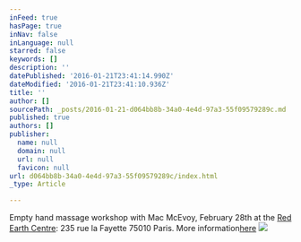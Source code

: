 ```yaml
---
inFeed: true
hasPage: true
inNav: false
inLanguage: null
starred: false
keywords: []
description: ''
datePublished: '2016-01-21T23:41:14.990Z'
dateModified: '2016-01-21T23:41:10.936Z'
title: ''
author: []
sourcePath: _posts/2016-01-21-d064bb8b-34a0-4e4d-97a3-55f09579289c.md
published: true
authors: []
publisher:
  name: null
  domain: null
  url: null
  favicon: null
url: d064bb8b-34a0-4e4d-97a3-55f09579289c/index.html
_type: Article

---
```

Empty hand massage workshop with Mac McEvoy, February 28th at the [Red Earth Centre][0]: 235 rue la Fayette 75010 Paris. More information[here][1]
![](https://the-grid-user-content.s3-us-west-2.amazonaws.com/c736f606-f8e3-4cd2-8285-dcb0c9b6ab30.jpg)

[0]: http://www.redearthcentre.com/
[1]: http://www.redearthcentre.com/eng/?p=1099